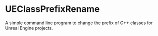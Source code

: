 # UEClassPrefixRename
 A simple command line program to change the prefix of C++ classes for Unreal Engine projects.
